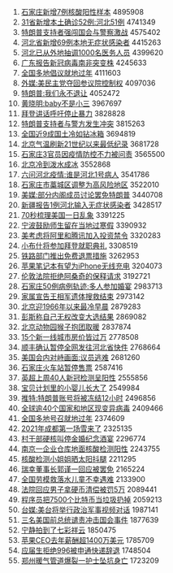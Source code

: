 1. [石家庄新增7例核酸阳性样本](http://www.baidu.com/baidu?cl=3&tn=SE_baiduhomet8_jmjb7mjw&rsv_dl=fyb_top&fr=top1000&wd=%CA%AF%BC%D2%D7%AF%D0%C2%D4%F67%C0%FD%BA%CB%CB%E1%D1%F4%D0%D4%D1%F9%B1%BE) 4895908
1. [31省新增本土确诊52例:河北51例](http://www.baidu.com/baidu?cl=3&tn=SE_baiduhomet8_jmjb7mjw&rsv_dl=fyb_top&fr=top1000&wd=31%CA%A1%D0%C2%D4%F6%B1%BE%CD%C1%C8%B7%D5%EF52%C0%FD%3A%BA%D3%B1%B151%C0%FD) 4741349
1. [特朗普支持者强闯国会与警察激战](http://www.baidu.com/baidu?cl=3&tn=SE_baiduhomet8_jmjb7mjw&rsv_dl=fyb_top&fr=top1000&wd=%CC%D8%C0%CA%C6%D5%D6%A7%B3%D6%D5%DF%C7%BF%B4%B3%B9%FA%BB%E1%D3%EB%BE%AF%B2%EC%BC%A4%D5%BD) 4575402
1. [河北省新增69例本地无症状感染者](http://www.baidu.com/baidu?cl=3&tn=SE_baiduhomet8_jmjb7mjw&rsv_dl=fyb_top&fr=top1000&wd=%BA%D3%B1%B1%CA%A1%D0%C2%D4%F669%C0%FD%B1%BE%B5%D8%CE%DE%D6%A2%D7%B4%B8%D0%C8%BE%D5%DF) 4415263
1. [河北已从外地抽调1000名医务人员](http://www.baidu.com/baidu?cl=3&tn=SE_baiduhomet8_jmjb7mjw&rsv_dl=fyb_top&fr=top1000&wd=%BA%D3%B1%B1%D2%D1%B4%D3%CD%E2%B5%D8%B3%E9%B5%F71000%C3%FB%D2%BD%CE%F1%C8%CB%D4%B1) 4399620
1. [广东报告新冠病毒南非突变株](http://www.baidu.com/baidu?cl=3&tn=SE_baiduhomet8_jmjb7mjw&rsv_dl=fyb_top&fr=top1000&wd=%B9%E3%B6%AB%B1%A8%B8%E6%D0%C2%B9%DA%B2%A1%B6%BE%C4%CF%B7%C7%CD%BB%B1%E4%D6%EA) 4245633
1. [全国多地倡议就地过年](http://www.baidu.com/baidu?cl=3&tn=SE_baiduhomet8_jmjb7mjw&rsv_dl=fyb_top&fr=top1000&wd=%C8%AB%B9%FA%B6%E0%B5%D8%B3%AB%D2%E9%BE%CD%B5%D8%B9%FD%C4%EA) 4111603
1. [外媒:美民主党夺回参议院控制权](http://www.baidu.com/baidu?cl=3&tn=SE_baiduhomet8_jmjb7mjw&rsv_dl=fyb_top&fr=top1000&wd=%CD%E2%C3%BD%3A%C3%C0%C3%F1%D6%F7%B5%B3%B6%E1%BB%D8%B2%CE%D2%E9%D4%BA%BF%D8%D6%C6%C8%A8) 4097036
1. [特朗普:我们永不退让](http://www.baidu.com/baidu?cl=3&tn=SE_baiduhomet8_jmjb7mjw&rsv_dl=fyb_top&fr=top1000&wd=%CC%D8%C0%CA%C6%D5%3A%CE%D2%C3%C7%D3%C0%B2%BB%CD%CB%C8%C3) 4052472
1. [黄晓明:baby不是小三](http://www.baidu.com/baidu?cl=3&tn=SE_baiduhomet8_jmjb7mjw&rsv_dl=fyb_top&fr=top1000&wd=%BB%C6%CF%FE%C3%F7%3Ababy%B2%BB%CA%C7%D0%A1%C8%FD) 3967697
1. [拜登讲话呼吁停止暴力](http://www.baidu.com/baidu?cl=3&tn=SE_baiduhomet8_jmjb7mjw&rsv_dl=fyb_top&fr=top1000&wd=%B0%DD%B5%C7%BD%B2%BB%B0%BA%F4%D3%F5%CD%A3%D6%B9%B1%A9%C1%A6) 3828828
1. [特朗普支持者与警方发生冲突](http://www.baidu.com/baidu?cl=3&tn=SE_baiduhomet8_jmjb7mjw&rsv_dl=fyb_top&fr=top1000&wd=%CC%D8%C0%CA%C6%D5%D6%A7%B3%D6%D5%DF%D3%EB%BE%AF%B7%BD%B7%A2%C9%FA%B3%E5%CD%BB) 3815263
1. [全国近9成国土冷如钻冰箱](http://www.baidu.com/baidu?cl=3&tn=SE_baiduhomet8_jmjb7mjw&rsv_dl=fyb_top&fr=top1000&wd=%C8%AB%B9%FA%BD%FC9%B3%C9%B9%FA%CD%C1%C0%E4%C8%E7%D7%EA%B1%F9%CF%E4) 3694819
1. [北京气温刷新21世纪以来最低纪录](http://www.baidu.com/baidu?cl=3&tn=SE_baiduhomet8_jmjb7mjw&rsv_dl=fyb_top&fr=top1000&wd=%B1%B1%BE%A9%C6%F8%CE%C2%CB%A2%D0%C221%CA%C0%BC%CD%D2%D4%C0%B4%D7%EE%B5%CD%BC%CD%C2%BC) 3681728
1. [石家庄3官员因疫情防控不力被问责](http://www.baidu.com/baidu?cl=3&tn=SE_baiduhomet8_jmjb7mjw&rsv_dl=fyb_top&fr=top1000&wd=%CA%AF%BC%D2%D7%AF3%B9%D9%D4%B1%D2%F2%D2%DF%C7%E9%B7%C0%BF%D8%B2%BB%C1%A6%B1%BB%CE%CA%D4%F0) 3565500
1. [北京冷到泼水成冰](http://www.baidu.com/baidu?cl=3&tn=SE_baiduhomet8_jmjb7mjw&rsv_dl=fyb_top&fr=top1000&wd=%B1%B1%BE%A9%C0%E4%B5%BD%C6%C3%CB%AE%B3%C9%B1%F9) 3552868
1. [六问河北疫情:谁是河北1号病人](http://www.baidu.com/baidu?cl=3&tn=SE_baiduhomet8_jmjb7mjw&rsv_dl=fyb_top&fr=top1000&wd=%C1%F9%CE%CA%BA%D3%B1%B1%D2%DF%C7%E9%3A%CB%AD%CA%C7%BA%D3%B1%B11%BA%C5%B2%A1%C8%CB) 3541786
1. [石家庄市藁城区调整为高风险地区](http://www.baidu.com/baidu?cl=3&tn=SE_baiduhomet8_jmjb7mjw&rsv_dl=fyb_top&fr=top1000&wd=%CA%AF%BC%D2%D7%AF%CA%D0%DE%BB%B3%C7%C7%F8%B5%F7%D5%FB%CE%AA%B8%DF%B7%E7%CF%D5%B5%D8%C7%F8) 3522010
1. [美媒:部分内阁成员讨论罢免特朗普](http://www.baidu.com/baidu?cl=3&tn=SE_baiduhomet8_jmjb7mjw&rsv_dl=fyb_top&fr=top1000&wd=%C3%C0%C3%BD%3A%B2%BF%B7%D6%C4%DA%B8%F3%B3%C9%D4%B1%CC%D6%C2%DB%B0%D5%C3%E2%CC%D8%C0%CA%C6%D5) 3440708
1. [新疆报告1例河北输入无症状感染者](http://www.baidu.com/baidu?cl=3&tn=SE_baiduhomet8_jmjb7mjw&rsv_dl=fyb_top&fr=top1000&wd=%D0%C2%BD%AE%B1%A8%B8%E61%C0%FD%BA%D3%B1%B1%CA%E4%C8%EB%CE%DE%D6%A2%D7%B4%B8%D0%C8%BE%D5%DF) 3428517
1. [70秒梳理美国一日乱象](http://www.baidu.com/baidu?cl=3&tn=SE_baiduhomet8_jmjb7mjw&rsv_dl=fyb_top&fr=top1000&wd=70%C3%EB%CA%E1%C0%ED%C3%C0%B9%FA%D2%BB%C8%D5%C2%D2%CF%F3) 3391225
1. [宁波鼓励师生留在当地过寒假](http://www.baidu.com/baidu?cl=3&tn=SE_baiduhomet8_jmjb7mjw&rsv_dl=fyb_top&fr=top1000&wd=%C4%FE%B2%A8%B9%C4%C0%F8%CA%A6%C9%FA%C1%F4%D4%DA%B5%B1%B5%D8%B9%FD%BA%AE%BC%D9) 3390932
1. [美考虑将阿里和腾讯加入投资禁令](http://www.baidu.com/baidu?cl=3&tn=SE_baiduhomet8_jmjb7mjw&rsv_dl=fyb_top&fr=top1000&wd=%C3%C0%BF%BC%C2%C7%BD%AB%B0%A2%C0%EF%BA%CD%CC%DA%D1%B6%BC%D3%C8%EB%CD%B6%D7%CA%BD%FB%C1%EE) 3320283
1. [小布什将参加拜登就职典礼](http://www.baidu.com/baidu?cl=3&tn=SE_baiduhomet8_jmjb7mjw&rsv_dl=fyb_top&fr=top1000&wd=%D0%A1%B2%BC%CA%B2%BD%AB%B2%CE%BC%D3%B0%DD%B5%C7%BE%CD%D6%B0%B5%E4%C0%F1) 3308519
1. [铁路部门推出免费退票措施](http://www.baidu.com/baidu?cl=3&tn=SE_baiduhomet8_jmjb7mjw&rsv_dl=fyb_top&fr=top1000&wd=%CC%FA%C2%B7%B2%BF%C3%C5%CD%C6%B3%F6%C3%E2%B7%D1%CD%CB%C6%B1%B4%EB%CA%A9) 3262953
1. [苹果笔记本有望为iPhone无线充电](http://www.baidu.com/baidu?cl=3&tn=SE_baiduhomet8_jmjb7mjw&rsv_dl=fyb_top&fr=top1000&wd=%C6%BB%B9%FB%B1%CA%BC%C7%B1%BE%D3%D0%CD%FB%CE%AAiPhone%CE%DE%CF%DF%B3%E4%B5%E7) 3204073
1. [伦敦法院拒绝阿桑奇的保释请求](http://www.baidu.com/baidu?cl=3&tn=SE_baiduhomet8_jmjb7mjw&rsv_dl=fyb_top&fr=top1000&wd=%C2%D7%B6%D8%B7%A8%D4%BA%BE%DC%BE%F8%B0%A2%C9%A3%C6%E6%B5%C4%B1%A3%CA%CD%C7%EB%C7%F3) 3192721
1. [石家庄50例病例轨迹:多人参加婚宴](http://www.baidu.com/baidu?cl=3&tn=SE_baiduhomet8_jmjb7mjw&rsv_dl=fyb_top&fr=top1000&wd=%CA%AF%BC%D2%D7%AF50%C0%FD%B2%A1%C0%FD%B9%EC%BC%A3%3A%B6%E0%C8%CB%B2%CE%BC%D3%BB%E9%D1%E7) 2983713
1. [家属宣告王相军遗体搜救结束](http://www.baidu.com/baidu?cl=3&tn=SE_baiduhomet8_jmjb7mjw&rsv_dl=fyb_top&fr=top1000&wd=%BC%D2%CA%F4%D0%FB%B8%E6%CD%F5%CF%E0%BE%FC%D2%C5%CC%E5%CB%D1%BE%C8%BD%E1%CA%F8) 2973142
1. [北京迎1966年以来最冷早晨](http://www.baidu.com/baidu?cl=3&tn=SE_baiduhomet8_jmjb7mjw&rsv_dl=fyb_top&fr=top1000&wd=%B1%B1%BE%A9%D3%AD1966%C4%EA%D2%D4%C0%B4%D7%EE%C0%E4%D4%E7%B3%BF) 2879283
1. [彭斯称自己无权改变大选结果](http://www.baidu.com/baidu?cl=3&tn=SE_baiduhomet8_jmjb7mjw&rsv_dl=fyb_top&fr=top1000&wd=%C5%ED%CB%B9%B3%C6%D7%D4%BC%BA%CE%DE%C8%A8%B8%C4%B1%E4%B4%F3%D1%A1%BD%E1%B9%FB) 2869082
1. [北京动物园猴子抱团取暖](http://www.baidu.com/baidu?cl=3&tn=SE_baiduhomet8_jmjb7mjw&rsv_dl=fyb_top&fr=top1000&wd=%B1%B1%BE%A9%B6%AF%CE%EF%D4%B0%BA%EF%D7%D3%B1%A7%CD%C5%C8%A1%C5%AF) 2837874
1. [15个新一线城市房价皆过万](http://www.baidu.com/baidu?cl=3&tn=SE_baiduhomet8_jmjb7mjw&rsv_dl=fyb_top&fr=top1000&wd=15%B8%F6%D0%C2%D2%BB%CF%DF%B3%C7%CA%D0%B7%BF%BC%DB%BD%D4%B9%FD%CD%F2) 2778508
1. [顺丰确认暂停全网发往河北省快件](http://www.baidu.com/baidu?cl=3&tn=SE_baiduhomet8_jmjb7mjw&rsv_dl=fyb_top&fr=top1000&wd=%CB%B3%B7%E1%C8%B7%C8%CF%D4%DD%CD%A3%C8%AB%CD%F8%B7%A2%CD%F9%BA%D3%B1%B1%CA%A1%BF%EC%BC%FE) 2768664
1. [美国会内对峙画面:议员逃难](http://www.baidu.com/baidu?cl=3&tn=SE_baiduhomet8_jmjb7mjw&rsv_dl=fyb_top&fr=top1000&wd=%C3%C0%B9%FA%BB%E1%C4%DA%B6%D4%D6%C5%BB%AD%C3%E6%3A%D2%E9%D4%B1%CC%D3%C4%D1) 2681260
1. [石家庄火车站暂停售票](http://www.baidu.com/baidu?cl=3&tn=SE_baiduhomet8_jmjb7mjw&rsv_dl=fyb_top&fr=top1000&wd=%CA%AF%BC%D2%D7%AF%BB%F0%B3%B5%D5%BE%D4%DD%CD%A3%CA%DB%C6%B1) 2587416
1. [英超上周40人新冠检测呈阳性](http://www.baidu.com/baidu?cl=3&tn=SE_baiduhomet8_jmjb7mjw&rsv_dl=fyb_top&fr=top1000&wd=%D3%A2%B3%AC%C9%CF%D6%DC40%C8%CB%D0%C2%B9%DA%BC%EC%B2%E2%B3%CA%D1%F4%D0%D4) 2555856
1. [宝贝计划里的小婴儿长大了](http://www.baidu.com/baidu?cl=3&tn=SE_baiduhomet8_jmjb7mjw&rsv_dl=fyb_top&fr=top1000&wd=%B1%A6%B1%B4%BC%C6%BB%AE%C0%EF%B5%C4%D0%A1%D3%A4%B6%F9%B3%A4%B4%F3%C1%CB) 2549984
1. [推特:特朗普账号将被冻结12小时](http://www.baidu.com/baidu?cl=3&tn=SE_baiduhomet8_jmjb7mjw&rsv_dl=fyb_top&fr=top1000&wd=%CD%C6%CC%D8%3A%CC%D8%C0%CA%C6%D5%D5%CB%BA%C5%BD%AB%B1%BB%B6%B3%BD%E112%D0%A1%CA%B1) 2496856
1. [全球逾40个国家和地区现变异病毒](http://www.baidu.com/baidu?cl=3&tn=SE_baiduhomet8_jmjb7mjw&rsv_dl=fyb_top&fr=top1000&wd=%C8%AB%C7%F2%D3%E240%B8%F6%B9%FA%BC%D2%BA%CD%B5%D8%C7%F8%CF%D6%B1%E4%D2%EC%B2%A1%B6%BE) 2409466
1. [全国多地号召就地过年](http://www.baidu.com/baidu?cl=3&tn=SE_baiduhomet8_jmjb7mjw&rsv_dl=fyb_top&fr=top1000&wd=%C8%AB%B9%FA%B6%E0%B5%D8%BA%C5%D5%D9%BE%CD%B5%D8%B9%FD%C4%EA) 2374609
1. [2021年成都第一场雪来了](http://www.baidu.com/baidu?cl=3&tn=SE_baiduhomet8_jmjb7mjw&rsv_dl=fyb_top&fr=top1000&wd=2021%C4%EA%B3%C9%B6%BC%B5%DA%D2%BB%B3%A1%D1%A9%C0%B4%C1%CB) 2325135
1. [村干部硬核叫停金婚纪念酒宴](http://www.baidu.com/baidu?cl=3&tn=SE_baiduhomet8_jmjb7mjw&rsv_dl=fyb_top&fr=top1000&wd=%B4%E5%B8%C9%B2%BF%D3%B2%BA%CB%BD%D0%CD%A3%BD%F0%BB%E9%BC%CD%C4%EE%BE%C6%D1%E7) 2296774
1. [南京一企业仓库地面核酸检测阳性](http://www.baidu.com/baidu?cl=3&tn=SE_baiduhomet8_jmjb7mjw&rsv_dl=fyb_top&fr=top1000&wd=%C4%CF%BE%A9%D2%BB%C6%F3%D2%B5%B2%D6%BF%E2%B5%D8%C3%E6%BA%CB%CB%E1%BC%EC%B2%E2%D1%F4%D0%D4) 2243755
1. [核酸检测小姐姐晒太阳抖腿](http://www.baidu.com/baidu?cl=3&tn=SE_baiduhomet8_jmjb7mjw&rsv_dl=fyb_top&fr=top1000&wd=%BA%CB%CB%E1%BC%EC%B2%E2%D0%A1%BD%E3%BD%E3%C9%B9%CC%AB%D1%F4%B6%B6%CD%C8) 2211295
1. [瑞幸董事长郭谨一回应被罢免](http://www.baidu.com/baidu?cl=3&tn=SE_baiduhomet8_jmjb7mjw&rsv_dl=fyb_top&fr=top1000&wd=%C8%F0%D0%D2%B6%AD%CA%C2%B3%A4%B9%F9%BD%F7%D2%BB%BB%D8%D3%A6%B1%BB%B0%D5%C3%E2) 2165224
1. [全国劳模救落水儿童不幸遇难](http://www.baidu.com/baidu?cl=3&tn=SE_baiduhomet8_jmjb7mjw&rsv_dl=fyb_top&fr=top1000&wd=%C8%AB%B9%FA%C0%CD%C4%A3%BE%C8%C2%E4%CB%AE%B6%F9%CD%AF%B2%BB%D0%D2%D3%F6%C4%D1) 2133900
1. [法院回应男子拿硬币清偿被罚5万](http://www.baidu.com/baidu?cl=3&tn=SE_baiduhomet8_jmjb7mjw&rsv_dl=fyb_top&fr=top1000&wd=%B7%A8%D4%BA%BB%D8%D3%A6%C4%D0%D7%D3%C4%C3%D3%B2%B1%D2%C7%E5%B3%A5%B1%BB%B7%A35%CD%F2) 2089441
1. [程序员把7500个比特币当垃圾扔掉](http://www.baidu.com/baidu?cl=3&tn=SE_baiduhomet8_jmjb7mjw&rsv_dl=fyb_top&fr=top1000&wd=%B3%CC%D0%F2%D4%B1%B0%D17500%B8%F6%B1%C8%CC%D8%B1%D2%B5%B1%C0%AC%BB%F8%C8%D3%B5%F4) 2059213
1. [台媒:美台将举行政治军事视频对话](http://www.baidu.com/baidu?cl=3&tn=SE_baiduhomet8_jmjb7mjw&rsv_dl=fyb_top&fr=top1000&wd=%CC%A8%C3%BD%3A%C3%C0%CC%A8%BD%AB%BE%D9%D0%D0%D5%FE%D6%CE%BE%FC%CA%C2%CA%D3%C6%B5%B6%D4%BB%B0) 1987141
1. [三名美国前总统谴责冲击国会事件](http://www.baidu.com/baidu?cl=3&tn=SE_baiduhomet8_jmjb7mjw&rsv_dl=fyb_top&fr=top1000&wd=%C8%FD%C3%FB%C3%C0%B9%FA%C7%B0%D7%DC%CD%B3%C7%B4%D4%F0%B3%E5%BB%F7%B9%FA%BB%E1%CA%C2%BC%FE) 1877639
1. [宁静拍到了七彩祥云](http://www.baidu.com/baidu?cl=3&tn=SE_baiduhomet8_jmjb7mjw&rsv_dl=fyb_top&fr=top1000&wd=%C4%FE%BE%B2%C5%C4%B5%BD%C1%CB%C6%DF%B2%CA%CF%E9%D4%C6) 1850475
1. [苹果CEO去年薪酬超1400万美元](http://www.baidu.com/baidu?cl=3&tn=SE_baiduhomet8_jmjb7mjw&rsv_dl=fyb_top&fr=top1000&wd=%C6%BB%B9%FBCEO%C8%A5%C4%EA%D0%BD%B3%EA%B3%AC1400%CD%F2%C3%C0%D4%AA) 1785709
1. [应届生拒绝996被申通快递辞退](http://www.baidu.com/baidu?cl=3&tn=SE_baiduhomet8_jmjb7mjw&rsv_dl=fyb_top&fr=top1000&wd=%D3%A6%BD%EC%C9%FA%BE%DC%BE%F8996%B1%BB%C9%EA%CD%A8%BF%EC%B5%DD%B4%C7%CD%CB) 1748504
1. [郑州暖气管道爆裂一护士坠坑身亡](http://www.baidu.com/baidu?cl=3&tn=SE_baiduhomet8_jmjb7mjw&rsv_dl=fyb_top&fr=top1000&wd=%D6%A3%D6%DD%C5%AF%C6%F8%B9%DC%B5%C0%B1%AC%C1%D1%D2%BB%BB%A4%CA%BF%D7%B9%BF%D3%C9%ED%CD%F6) 1723209